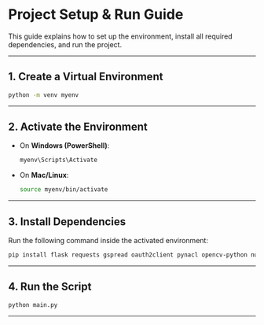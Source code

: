 # Project Setup & Run Guide

This guide explains how to set up the environment, install all required dependencies, and run the project.

---

## 1. Create a Virtual Environment

```bash
python -m venv myenv
````

---

## 2. Activate the Environment

* On **Windows (PowerShell)**:

  ```bash
  myenv\Scripts\Activate
  ```

* On **Mac/Linux**:

  ```bash
  source myenv/bin/activate
  ```

---

## 3. Install Dependencies

Run the following command inside the activated environment:

```bash
pip install flask requests gspread oauth2client pynacl opencv-python numpy matplotlib pandas torch torchvision torchaudio tensorflow
```

---

## 4. Run the Script

```bash
python main.py
```

---


